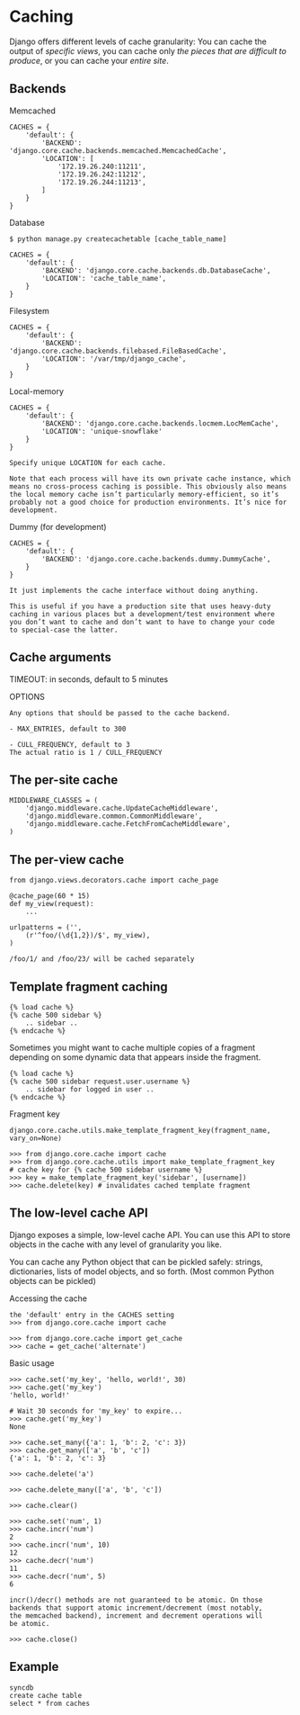 Caching
=======

Django offers different levels of cache granularity: You can cache the
output of *specific views*, you can cache only *the pieces that are difficult
to produce*, or you can cache your *entire site*.

Backends
--------

Memcached

    CACHES = {
        'default': {
            'BACKEND': 'django.core.cache.backends.memcached.MemcachedCache',
            'LOCATION': [
                '172.19.26.240:11211',
                '172.19.26.242:11212',
                '172.19.26.244:11213',
            ]
        }
    }

Database

    $ python manage.py createcachetable [cache_table_name]

    CACHES = {
        'default': {
            'BACKEND': 'django.core.cache.backends.db.DatabaseCache',
            'LOCATION': 'cache_table_name',
        }
    }

Filesystem

    CACHES = {
        'default': {
            'BACKEND': 'django.core.cache.backends.filebased.FileBasedCache',
            'LOCATION': '/var/tmp/django_cache',
        }
    }

Local-memory

    CACHES = {
        'default': {
            'BACKEND': 'django.core.cache.backends.locmem.LocMemCache',
            'LOCATION': 'unique-snowflake'
        }
    }

    Specify unique LOCATION for each cache.

    Note that each process will have its own private cache instance, which
    means no cross-process caching is possible. This obviously also means
    the local memory cache isn’t particularly memory-efficient, so it’s
    probably not a good choice for production environments. It’s nice for
    development.

Dummy (for development)

    CACHES = {
        'default': {
            'BACKEND': 'django.core.cache.backends.dummy.DummyCache',
        }
    }

    It just implements the cache interface without doing anything.

    This is useful if you have a production site that uses heavy-duty
    caching in various places but a development/test environment where
    you don’t want to cache and don’t want to have to change your code
    to special-case the latter.

Cache arguments
---------------

TIMEOUT: in seconds, default to 5 minutes

OPTIONS

    Any options that should be passed to the cache backend.

    - MAX_ENTRIES, default to 300

    - CULL_FREQUENCY, default to 3
    The actual ratio is 1 / CULL_FREQUENCY

The per-site cache
------------------

    MIDDLEWARE_CLASSES = (
        'django.middleware.cache.UpdateCacheMiddleware',
        'django.middleware.common.CommonMiddleware',
        'django.middleware.cache.FetchFromCacheMiddleware',
    )

The per-view cache
------------------

    from django.views.decorators.cache import cache_page

    @cache_page(60 * 15)
    def my_view(request):
        ...

    urlpatterns = ('',
        (r'^foo/(\d{1,2})/$', my_view),
    )

    /foo/1/ and /foo/23/ will be cached separately

Template fragment caching
-------------------------

    {% load cache %}
    {% cache 500 sidebar %}
        .. sidebar ..
    {% endcache %}

Sometimes you might want to cache multiple copies of a fragment
depending on some dynamic data that appears inside the fragment.

    {% load cache %}
    {% cache 500 sidebar request.user.username %}
        .. sidebar for logged in user ..
    {% endcache %}

Fragment key

    django.core.cache.utils.make_template_fragment_key(fragment_name, vary_on=None)

    >>> from django.core.cache import cache
    >>> from django.core.cache.utils import make_template_fragment_key
    # cache key for {% cache 500 sidebar username %}
    >>> key = make_template_fragment_key('sidebar', [username])
    >>> cache.delete(key) # invalidates cached template fragment

The low-level cache API
-----------------------

Django exposes a simple, low-level cache API. You can use this API to
store objects in the cache with any level of granularity you like.

You can cache any Python object that can be pickled safely: strings,
dictionaries, lists of model objects, and so forth. (Most common Python
objects can be pickled)

Accessing the cache

    the 'default' entry in the CACHES setting
    >>> from django.core.cache import cache

    >>> from django.core.cache import get_cache
    >>> cache = get_cache('alternate')

Basic usage

    >>> cache.set('my_key', 'hello, world!', 30)
    >>> cache.get('my_key')
    'hello, world!'

    # Wait 30 seconds for 'my_key' to expire...
    >>> cache.get('my_key')
    None

    >>> cache.set_many({'a': 1, 'b': 2, 'c': 3})
    >>> cache.get_many(['a', 'b', 'c'])
    {'a': 1, 'b': 2, 'c': 3}

    >>> cache.delete('a')

    >>> cache.delete_many(['a', 'b', 'c'])

    >>> cache.clear()

    >>> cache.set('num', 1)
    >>> cache.incr('num')
    2
    >>> cache.incr('num', 10)
    12
    >>> cache.decr('num')
    11
    >>> cache.decr('num', 5)
    6

    incr()/decr() methods are not guaranteed to be atomic. On those
    backends that support atomic increment/decrement (most notably,
    the memcached backend), increment and decrement operations will
    be atomic.

    >>> cache.close()

Example
-------

    syncdb
    create cache table
    select * from caches
